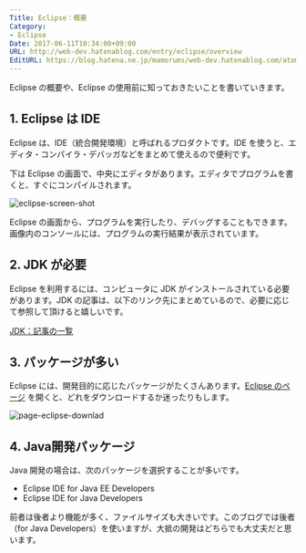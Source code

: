 ```yaml
---
Title: Eclipse：概要
Category:
- Eclipse
Date: 2017-06-11T10:34:00+09:00
URL: http://web-dev.hatenablog.com/entry/eclipse/overview
EditURL: https://blog.hatena.ne.jp/mamorums/web-dev.hatenablog.com/atom/entry/10328749687179018365
---
```


Eclipse の概要や、Eclipse の使用前に知っておきたいことを書いていきます。


## 1. Eclipse は IDE
Eclipse は、IDE（統合開発環境）と呼ばれるプロダクトです。IDE を使うと、エディタ・コンパイラ・デバッガなどをまとめて使えるので便利です。

下は Eclipse の画面で、中央にエディタがあります。エディタでプログラムを書くと、すぐにコンパイルされます。

![eclipse-screen-shot](http://cdn-ak.f.st-hatena.com/images/fotolife/m/mamorums/20160814/20160814085925.png)

Eclipse の画面から、プログラムを実行したり、デバッグすることもできます。画像内のコンソールには、プログラムの実行結果が表示されています。


## 2. JDK が必要
Eclipse を利用するには、コンピュータに JDK がインストールされている必要があります。JDK の記事は、以下のリンク先にまとめているので、必要に応じて参照して頂けると嬉しいです。

[JDK：記事の一覧](/entry/java/jdk/table-of-contents)


## 3. パッケージが多い
Eclipse には、開発目的に応じたパッケージがたくさんあります。[Eclipse のページ](https://eclipse.org/downloads/eclipse-packages/) を開くと、どれをダウンロードするか迷ったりもします。

![page-eclipse-downlad](http://cdn-ak.f.st-hatena.com/images/fotolife/m/mamorums/20160814/20160814085926.png)


## 4. Java開発パッケージ
Java 開発の場合は、次のパッケージを選択することが多いです。

- Eclipse IDE for Java EE Developers
- Eclipse IDE for Java Developers

前者は後者より機能が多く、ファイルサイズも大きいです。このブログでは後者（for Java Developers）を使いますが、大抵の開発はどちらでも大丈夫だと思います。
